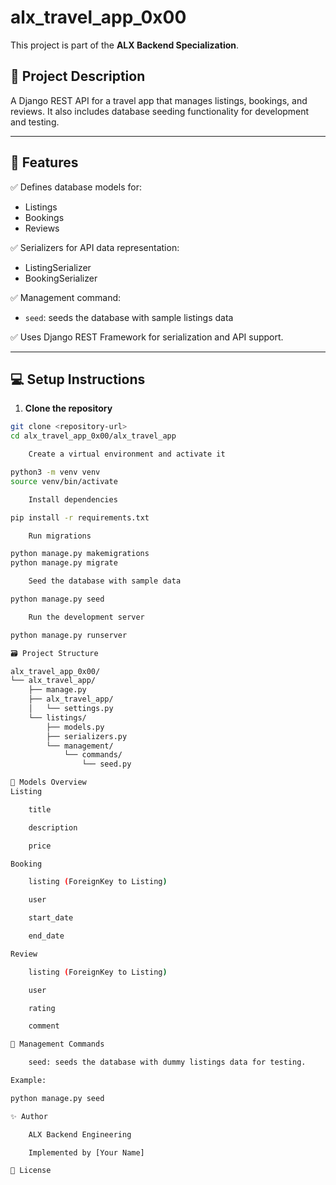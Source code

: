 # alx_travel_app_0x00

This project is part of the **ALX Backend Specialization**.

## 📌 **Project Description**

A Django REST API for a travel app that manages listings, bookings, and reviews. It also includes database seeding functionality for development and testing.

---

## 🚀 **Features**

✅ Defines database models for:
- Listings
- Bookings
- Reviews

✅ Serializers for API data representation:
- ListingSerializer
- BookingSerializer

✅ Management command:
- `seed`: seeds the database with sample listings data

✅ Uses Django REST Framework for serialization and API support.

---

## 💻 **Setup Instructions**

1. **Clone the repository**

```bash
git clone <repository-url>
cd alx_travel_app_0x00/alx_travel_app

    Create a virtual environment and activate it

python3 -m venv venv
source venv/bin/activate

    Install dependencies

pip install -r requirements.txt

    Run migrations

python manage.py makemigrations
python manage.py migrate

    Seed the database with sample data

python manage.py seed

    Run the development server

python manage.py runserver

🗃️ Project Structure

alx_travel_app_0x00/
└── alx_travel_app/
    ├── manage.py
    ├── alx_travel_app/
    │   └── settings.py
    └── listings/
        ├── models.py
        ├── serializers.py
        └── management/
            └── commands/
                └── seed.py

📝 Models Overview
Listing

    title

    description

    price

Booking

    listing (ForeignKey to Listing)

    user

    start_date

    end_date

Review

    listing (ForeignKey to Listing)

    user

    rating

    comment

🔧 Management Commands

    seed: seeds the database with dummy listings data for testing.

Example:

python manage.py seed

✨ Author

    ALX Backend Engineering

    Implemented by [Your Name]

📜 License
